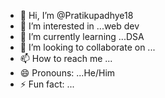 - 👋 Hi, I’m @Pratikupadhye18
- 👀 I’m interested in ...web dev
- 🌱 I’m currently learning ...DSA
- 💞️ I’m looking to collaborate on ...
- 📫 How to reach me ...
- 😄 Pronouns: ...He/Him
- ⚡ Fun fact: ...

<!---
Pratikupadhye18/Pratikupadhye18 is a ✨ special ✨ repository because its `README.md` (this file) appears on your GitHub profile.
You can click the Preview link to take a look at your changes.
--->
